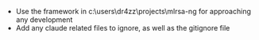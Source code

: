 - Use the framework in c:\users\dr4zz\projects\mlrsa-ng for approaching any development
- Add any claude related files to ignore, as well as the gitignore file